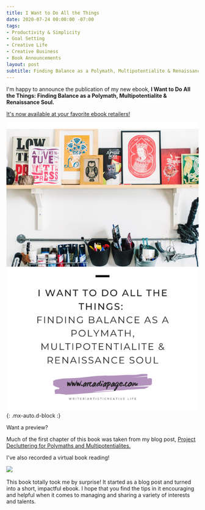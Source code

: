 ```yaml
---
title: I Want to Do All the Things
date: 2020-07-24 00:00:00 -07:00
tags:
- Productivity & Simplicity
- Goal Setting
- Creative Life
- Creative Business
- Book Announcements
layout: post
subtitle: Finding Balance as a Polymath, Multipotentialite & Renaissance Soul
---
```


I'm happy to announce the publication of my new ebook, **I Want to Do All the Things: Finding Balance as a Polymath, Multipotentialite & Renaissance Soul.**

[It's now available at your favorite ebook retailers!](https://payhip.com/b/4ljG)

![](/uploads/all-the-things-pin.png){: .mx-auto.d-block :}

Want a preview?

Much of the first chapter of this book was taken from my blog post, [Project Decluttering for Polymaths and Multipotentialites.](https://arcadiapage.com/2020-07-02-reducing-polymath-and-multipotentialite-project-overload/)

I've also recorded a virtual book reading!

[![](http://img.youtube.com/vi/6z4iYMzriq4/0.jpg)](http://www.youtube.com/watch?v=6z4iYMzriq4 "I Want to Do All the Things Book Reading")

This book totally took me by surprise! It started as a blog post and turned into a short, impactful ebook. I hope that you find the tips in it encouraging and helpful when it comes to managing and sharing a variety of interests and talents.